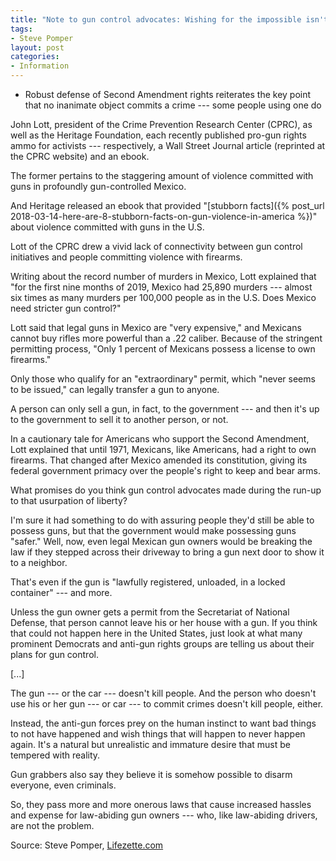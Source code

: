 ```yaml
---
title: "Note to gun control advocates: Wishing for the impossible isn't a plan"
tags:
- Steve Pomper
layout: post
categories:
- Information
---
```


- Robust defense of Second Amendment rights reiterates the key point that no inanimate object commits a crime --- some people using one do

John Lott, president of the Crime Prevention Research Center (CPRC), as well as the Heritage Foundation, each recently published pro-gun rights ammo for activists --- respectively, a Wall Street Journal article (reprinted at the CPRC website) and an ebook.

The former pertains to the staggering amount of violence committed with guns in profoundly gun-controlled Mexico.

And Heritage released an ebook that provided "[stubborn facts]({% post_url 2018-03-14-here-are-8-stubborn-facts-on-gun-violence-in-america %})" about violence committed with guns in the U.S.

Lott of the CPRC drew a vivid lack of connectivity between gun control initiatives and people committing violence with firearms.

Writing about the record number of murders in Mexico, Lott explained that "for the first nine months of 2019, Mexico had 25,890 murders --- almost six times as many murders per 100,000 people as in the U.S. Does Mexico need stricter gun control?"

Lott said that legal guns in Mexico are "very expensive," and Mexicans cannot buy rifles more powerful than a .22 caliber. Because of the stringent permitting process, "Only 1 percent of Mexicans possess a license to own firearms."

Only those who qualify for an "extraordinary" permit, which "never seems to be issued," can legally transfer a gun to anyone.

A person can only sell a gun, in fact, to the government --- and then it's up to the government to sell it to another person, or not.

In a cautionary tale for Americans who support the Second Amendment, Lott explained that until 1971, Mexicans, like Americans, had a right to own firearms. That changed after Mexico amended its constitution, giving its federal government primacy over the people's right to keep and bear arms.

What promises do you think gun control advocates made during the run-up to that usurpation of liberty?

I'm sure it had something to do with assuring people they'd still be able to possess guns, but that the government would make possessing guns "safer." Well, now, even legal Mexican gun owners would be breaking the law if they stepped across their driveway to bring a gun next door to show it to a neighbor.

That's even if the gun is "lawfully registered, unloaded, in a locked container" --- and more.

Unless the gun owner gets a permit from the Secretariat of National Defense, that person cannot leave his or her house with a gun. If you think that could not happen here in the United States, just look at what many prominent Democrats and anti-gun rights groups are telling us about their plans for gun control.

\[...\]

The gun --- or the car --- doesn't kill people. And the person who doesn't use his or her gun --- or car --- to commit crimes doesn't kill people, either.

Instead, the anti-gun forces prey on the human instinct to want bad things to not have happened and wish things that will happen to never happen again. It's a natural but unrealistic and immature desire that must be tempered with reality.

Gun grabbers also say they believe it is somehow possible to disarm everyone, even criminals.

So, they pass more and more onerous laws that cause increased hassles and expense for law-abiding gun owners --- who, like law-abiding drivers, are not the problem.

Source: Steve Pomper, [Lifezette.com](https://www.lifezette.com/2019/11/gun-control-advocates-wishing-impossible-isnt-plan/)
